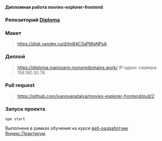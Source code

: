 **Дипломная работа movies-explorer-frontend**

### Репозиторий [Diploma](git@github.com:ivanovanatalya/movies-explorer-frontend.git)

### Макет
> https://disk.yandex.ru/d/lm84C3aPMgNPsA 

### Деплой
> https://diploma.ivanovann.nomoredomains.work/
IP-адрес сервера: 158.160.30.76

### Pull request
> https://github.com/ivanovanatalya/movies-explorer-frontend/pull/2

### Запуск проекта
`npm start`

Выполнена в рамках обучения на курсе [веб-разработчик Яндекс.Практикум](https://practicum.yandex.ru/web/?utm_source=practicum&utm_medium=email&utm_campaign=sendr-597315).
